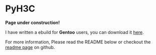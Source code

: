PyH3C
=====

**Page under construction!**

I have written a ebuild for **Gentoo** users, you can download it [here](#).

For more information, Please read the README below or checkout the [readme page](https://github.com/houqp/pyh3c/blob/master/README.md) on github.
